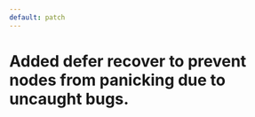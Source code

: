 ```yaml
---
default: patch
---
```


# Added defer recover to prevent nodes from panicking due to uncaught bugs.
